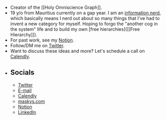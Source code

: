 - Creator of the [[Holy Omniscience Graph]].
- 19 y/o from Mauritius currently on a gap year. I am an [information nerd](((8rgZnistc))), which basically means I nerd out about so many things that I've had to invent a new category for myself. Hoping to forgo the "another cog in the system" life and to build my own [free hierarchies]([[Free Hierarchy]]).
- For past work, see my [Notion](https://www.notion.so/Heyo-I-m-Kifah-3307f487b13d4519b226c7c326417a73).
- Follow/DM me on [Twitter](https://twitter.com/maskys_).
- Want to discuss these ideas and more? Let's schedule a call on [Calendly](https://calendly.com/maskys).
- ## Socials
    - [Twitter](https://twitter.com/maskys_)
    - [E-mail](mailto:contact@maskys.com)
    - [Calendly](https://calendly.com/maskys)
    - [maskys.com](https://maskys.com)
    - [Notion](https://www.notion.so/Heyo-I-m-Kifah-3307f487b13d4519b226c7c326417a73)
    - [LinkedIn](https://www.linkedin.com/in/maskys/)
